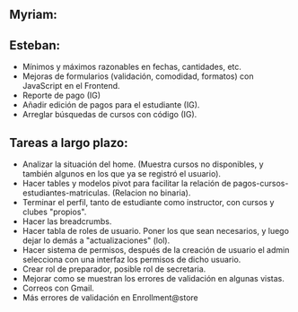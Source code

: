 ## Myriam:

## Esteban: 

- Mínimos y máximos razonables en fechas, cantidades, etc.
- Mejoras de formularios (validación, comodidad, formatos) con JavaScript en el Frontend.
- Reporte de pago (IG)
- Añadir edición de pagos para el estudiante (IG).
- Arreglar búsquedas de cursos con código (IG).

## Tareas a largo plazo:

- Analizar la situación del home. (Muestra cursos no disponibles, y también algunos en los que ya se registró el usuario).
- Hacer tables y modelos pivot para facilitar la relación de pagos-cursos-estudiantes-matriculas. (Relacion no binaria).
- Terminar el perfil, tanto de estudiante como instructor, con cursos y clubes "propios".
- Hacer las breadcrumbs.
- Hacer tabla de roles de usuario. Poner los que sean necesarios, y luego dejar lo demás a "actualizaciones" (lol).
- Hacer sistema de permisos, después de la creación de usuario el admin selecciona con una interfaz los permisos de dicho usuario.
- Crear rol de preparador, posible rol de secretaria.
- Mejorar como se muestran los errores de validación en algunas vistas.
- Correos con Gmail.
- Más errores de validación en Enrollment@store
